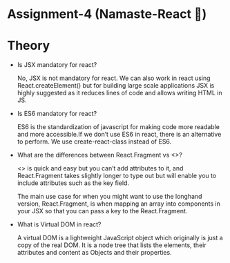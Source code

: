 # Assignment-4 (Namaste-React 🚀)


# Theory

- Is JSX mandatory for react?

  No, JSX is not mandatory for react. We can also work in react using React.createElement() but for building large scale applications JSX is highly suggested as it     reduces lines of code and allows writing HTML in JS.


- Is ES6 mandatory for react?

  ES6 is the standardization of javascript for making code more readable and more accessible.If we don’t use ES6 in react, there is an alternative to perform. We     use create-react-class instead of ES6.


- What are the differences between React.Fragment vs <>?

  <> is quick and easy but you can’t add attributes to it, and React.Fragment takes slightly longer to type out but will enable you to include attributes such as     the key field.

  The main use case for when you might want to use the longhand version, React.Fragment, is when mapping an array into components in your JSX so that you can pass    a key to the React.Fragment.

  
- What is Virtual DOM in react?

  A virtual DOM is a lightweight JavaScript object which originally is just a copy of the real DOM. It is a node tree that lists the elements, their attributes and   content as Objects and their properties.  
  
  
